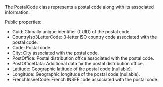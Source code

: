 The PostalCode class represents a postal code along with its associated information.

Public properties:
- Guid: Globally unique identifier (GUID) of the postal code.
- CountryIso3LetterCode: 3-letter ISO country code associated with the postal code.
- Code: Postal code.
- City: City associated with the postal code.
- PostOffice: Postal distribution office associated with the postal code.
- PostOfficeData: Additional data for the postal distribution office.
- Latitude: Geographic latitude of the postal code (nullable).
- Longitude: Geographic longitude of the postal code (nullable).
- FrenchInseeCode: French INSEE code associated with the postal code.